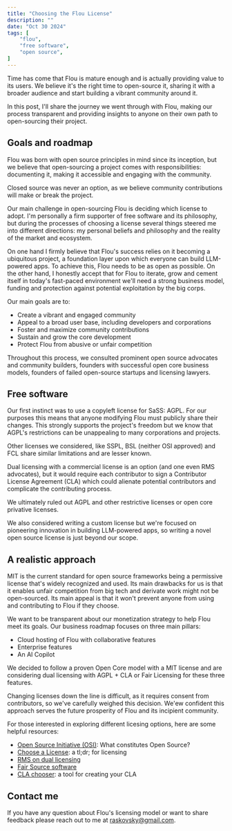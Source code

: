```yaml
---
title: "Choosing the Flou License"
description: ""
date: "Oct 30 2024"
tags: [
    "flou",
    "free software",
    "open source",
]
---
```


Time has come that Flou is mature enough and is actually providing value to its
users. We believe it's the right time to open-source it, sharing it with a
broader audience and start building a vibrant community around it.

In this post, I'll share the journey we went through with Flou, making our
process transparent and providing insights to anyone on their own path to
open-sourcing their project.

## Goals and roadmap

Flou was born with open source principles in mind since its inception, but we
believe that open-sourcing a project comes with responsibilities: documenting
it, making it accessible and engaging with the community.

Closed source was never an option, as we believe community contributions will
make or break the project.

Our main challenge in open-sourcing Flou is deciding which license to adopt.
I'm personally a firm supporter of free software and its philosophy, but during
the processes of choosing a license several things steered me into different
directions: my personal beliefs and philosophy and the reality of the market
and ecosystem.

On one hand I firmly believe that Flou's success relies on it becoming a
ubiquitous project, a foundation layer upon which everyone can build LLM-powered
apps.  To achieve this, Flou needs to be as open as possible. On the other hand,
I honestly accept that for Flou to iterate, grow and cement itself in today's
fast-paced environment we'll need a strong business model, funding and
protection against potential exploitation by the big corps.

Our main goals are to:

* Create a vibrant and engaged community
* Appeal to a broad user base, including developers and corporations
* Foster and maximize community contributions
* Sustain and grow the core development
* Protect Flou from abusive or unfair competition

Throughout this process, we consulted prominent open source advocates and
community builders, founders with successful open core business models,
founders of failed open-source startups and licensing lawyers.

## Free software

Our first instinct was to use a copyleft license for SaSS: AGPL. For our
purposes this means that anyone modifying Flou must publicly share their
changes. This strongly supports the project's freedom but we know that AGPL's
restrictions can be unappealing to many corporations and projects.

Other licenses we considered, like SSPL, BSL (neither OSI approved) and FCL
share similar limitations and are lesser known.

Dual licensing with a commercial license is an option (and one even RMS
advocates), but it would require each contributor to sign a Contributor License
Agreement (CLA) which could alienate potential contributors and complicate the
contributing process.

We ultimately ruled out AGPL and other restrictive licenses or open core
privative licenses.

We also considered writing a custom license but we're focused on pioneering
innovation in building LLM-powered apps, so writing a novel open source license
is just beyond our scope.

## A realistic approach

MIT is the current standard for open source frameworks being a permissive
license that's widely recognized and used. Its main drawbacks for us is that it
enables unfair competition from big tech and derivate work might not be
open-sourced. Its main appeal is that it won't prevent anyone from using and
contributing to Flou if they choose.

We want to be transparent about our monetization strategy to help Flou meet its
goals. Our business roadmap focuses on three main pillars:

* Cloud hosting of Flou with collaborative features
* Enterprise features
* An AI Copilot

We decided to follow a proven Open Core model with a MIT license and are
considering dual licensing with AGPL + CLA or Fair Licensing for these three
features.

Changing licenses down the line is difficult, as it requires consent from
contributors, so we've carefully weighed this decision. We'ew confident this
approach serves the future prosperity of Flou and its incipient community.

For those interested in exploring different licesing options, here are some
helpful resources:

* [Open Source Initiative (OSI)](https://opensource.org/): What constitutes
  Open Source?
* [Choose a License](https://choosealicense.com/): a tl;dr; for licensing
* [RMS on dual
  licensing](https://www.gnu.org/philosophy/selling-exceptions.en.html)
* [Fair Source software](https://fair.io/)
* [CLA chooser](https://contributoragreements.org/ca-cla-chooser/): a tool for
  creating your CLA


## Contact me

If you have any question about Flou's licensing model or want to share feedback 
please reach out to me at raskovsky@gmail.com.
